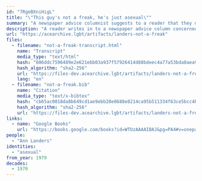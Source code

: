 ```yaml
---
id: "7RgeBXniHigL"
title: "\"This guy's not a freak, he's just asexual\""
summary: "A newspaper advice columnist suggests to a reader that they might be asexual"
description: "A reader writes in to a newspaper advice column concerned about their lack of sexual experience, and the columnist reassures them that they are just asexual"
url: "https://acearchive.lgbt/artifacts/landers-not-a-freak"
files:
  - filename: "not-a-freak-transcript.html"
    name: "Transcript"
    media_type: "text/html"
    hash: "806ddc7596489e2e621ebb03a937f57926414d88bdeec4a77a53bda8aea9e61c"
    hash_algorithm: "sha2-256"
    url: "https://files-dev.acearchive.lgbt/artifacts/landers-not-a-freak/not-a-freak-transcript.html"
    lang: "en"
  - filename: "not-a-freak.bib"
    name: "Citation"
    media_type: "text/x-bibtex"
    hash: "cb65ac0018da8b649cd1ae9ebb20e0688e8214ca95b511334f63ce5bcc4b8183"
    hash_algorithm: "sha2-256"
    url: "https://files-dev.acearchive.lgbt/artifacts/landers-not-a-freak/not-a-freak.bib"
links:
  - name: "Google Books"
    url: "https://books.google.com/books?id=WTUzAAAAIBAJ&pg=PA4#v=onepage&q&f=false"
people:
  - "Ann Landers"
identities:
  - "asexual"
from_year: 1979
decades:
  - 1970
---
```

